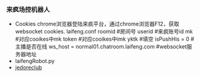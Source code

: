 ### 来疯场控机器人

- Cookies
chrome浏览器登陆来疯平台，通过chrome浏览器F12，获取websocket cookies.
laifeng.conf
roomid #房间号
userid #来疯账号id
mk #对应cooikes中mk
token #对应cooikes中imk
yktk #填空
isPushHis = 0 #主播是否在线
ws_host = normal01.chatroom.laifeng.com #websocket服务器地址
- laifengRobot.py
- [jedoreclub](http://www.jedore.club/article-detials/18)

